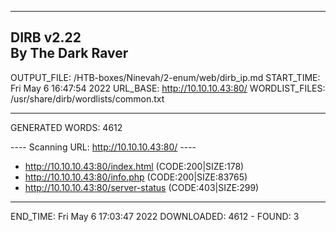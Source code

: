
-----------------
DIRB v2.22    
By The Dark Raver
-----------------

OUTPUT_FILE: /HTB-boxes/Ninevah/2-enum/web/dirb_ip.md
START_TIME: Fri May  6 16:47:54 2022
URL_BASE: http://10.10.10.43:80/
WORDLIST_FILES: /usr/share/dirb/wordlists/common.txt

-----------------

GENERATED WORDS: 4612

---- Scanning URL: http://10.10.10.43:80/ ----
+ http://10.10.10.43:80/index.html (CODE:200|SIZE:178)
+ http://10.10.10.43:80/info.php (CODE:200|SIZE:83765)
+ http://10.10.10.43:80/server-status (CODE:403|SIZE:299)

-----------------
END_TIME: Fri May  6 17:03:47 2022
DOWNLOADED: 4612 - FOUND: 3
